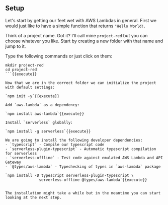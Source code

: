 ## Setup
Let's start by getting our feet wet with AWS Lambdas in general. First we would just like to have a simple function that returns `"Hello World!`.

Think of a project name. Got it? I'll call mine `project-red` but you can choose whatever you like. Start by creating a new folder with that name and jump to it.

Type the following commands or just click on them:

```
mkdir project-red
cd project-red
```{{execute}}

Now that we are in the correct folder we can initialize the project with default settings:

`npm init -y`{{execute}}

Add `aws-lambda` as a dependency:

`npm install aws-lambda`{{execute}}

Install `serverless` globally:

`npm install -g serverless`{{execute}}

We are going to install the following developer dependencies:
- `typescript` - Compile our typescript code
- `serverless-plugin-typescript` - Automatic typescript compilation for serverless
- `serverless-offline` - Test code against emulated AWS Lambda and API Gateway
- `@types/aws-lambda` - Typechecking of types in `aws-lambda` package 

`npm install -D typescript serverless-plugin-typescript \
               serverless-offline @types/aws-lambda`{{execute}}


The installation might take a while but in the meantime you can start looking at the next step.


